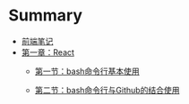 # Summary

* [前端笔记](README.md)
* [第一章：React](./react/index.md)
	* [第一节：bash命令行基本使用](./react/1-react.md)

	* [第二节：bash命令行与Github的结合使用](./react/2-react.md)
